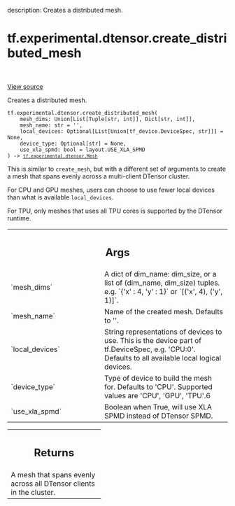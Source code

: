 description: Creates a distributed mesh.

<div itemscope itemtype="http://developers.google.com/ReferenceObject">
<meta itemprop="name" content="tf.experimental.dtensor.create_distributed_mesh" />
<meta itemprop="path" content="Stable" />
</div>

# tf.experimental.dtensor.create_distributed_mesh

<!-- Insert buttons and diff -->

<table class="tfo-notebook-buttons tfo-api nocontent" align="left">

</table>

<a target="_blank" class="external" href="/code/stable/tensorflow/dtensor/python/mesh_util.py">View source</a>



Creates a distributed mesh.


<pre class="devsite-click-to-copy prettyprint lang-py tfo-signature-link">
<code>tf.experimental.dtensor.create_distributed_mesh(
    mesh_dims: Union[List[Tuple[str, int]], Dict[str, int]],
    mesh_name: str = &#x27;&#x27;,
    local_devices: Optional[List[Union[tf_device.DeviceSpec, str]]] = None,
    device_type: Optional[str] = None,
    use_xla_spmd: bool = layout.USE_XLA_SPMD
) -> <a href="../../../tf/experimental/dtensor/Mesh.md"><code>tf.experimental.dtensor.Mesh</code></a>
</code></pre>



<!-- Placeholder for "Used in" -->

This is similar to `create_mesh`, but with a different set of arguments to
create a mesh that spans evenly across a multi-client DTensor cluster.

For CPU and GPU meshes, users can choose to use fewer local devices than what
is available `local_devices`.

For TPU, only meshes that uses all TPU cores is supported by the DTensor
runtime.

<!-- Tabular view -->
 <table class="responsive fixed orange">
<colgroup><col width="214px"><col></colgroup>
<tr><th colspan="2"><h2 class="add-link">Args</h2></th></tr>

<tr>
<td>
`mesh_dims`<a id="mesh_dims"></a>
</td>
<td>
A dict of dim_name: dim_size, or a list of (dim_name, dim_size)
tuples. e.g. `{'x' : 4, 'y' : 1}` or `[('x', 4), ('y', 1)]`.
</td>
</tr><tr>
<td>
`mesh_name`<a id="mesh_name"></a>
</td>
<td>
Name of the created mesh. Defaults to ''.
</td>
</tr><tr>
<td>
`local_devices`<a id="local_devices"></a>
</td>
<td>
String representations of devices to use. This is the device
part of tf.DeviceSpec, e.g. 'CPU:0'. Defaults to all available local
logical devices.
</td>
</tr><tr>
<td>
`device_type`<a id="device_type"></a>
</td>
<td>
Type of device to build the mesh for. Defaults to 'CPU'.
Supported values are 'CPU', 'GPU', 'TPU'.6
</td>
</tr><tr>
<td>
`use_xla_spmd`<a id="use_xla_spmd"></a>
</td>
<td>
Boolean when True, will use XLA SPMD instead of DTensor SPMD.
</td>
</tr>
</table>



<!-- Tabular view -->
 <table class="responsive fixed orange">
<colgroup><col width="214px"><col></colgroup>
<tr><th colspan="2"><h2 class="add-link">Returns</h2></th></tr>
<tr class="alt">
<td colspan="2">
A mesh that spans evenly across all DTensor clients in the cluster.
</td>
</tr>

</table>

